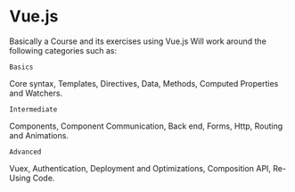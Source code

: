 # Vue.js
Basically a Course and its exercises using Vue.js
Will work around the following categories such as:
~~~~~~~~~~~~
Basics
~~~~~~~~~~~~
Core syntax, Templates, Directives, Data, Methods, Computed Properties and Watchers. 
~~~~~~~~~~~~
Intermediate
~~~~~~~~~~~~
Components, Component Communication, Back end, Forms, Http, Routing and Animations. 
~~~~~~~~~~~~
Advanced
~~~~~~~~~~~~
Vuex, Authentication, Deployment and Optimizations, Composition API, Re-Using Code.
